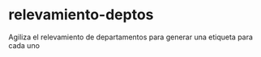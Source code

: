 # relevamiento-deptos
Agiliza el relevamiento de departamentos para generar una etiqueta para cada uno
